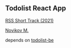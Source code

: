 ## Todolist React App

[RSS Short Track (2021)](https://rs.school/)

[Novikov M.](https://www.linkedin.com/in/manovik/)

depends on [todolist-be](https://github.com/manovik/todolist-be)